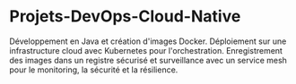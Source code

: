 # Projets-DevOps-Cloud-Native
Développement en Java et création d'images Docker. Déploiement sur une infrastructure cloud avec Kubernetes pour l'orchestration. Enregistrement des images dans un registre sécurisé et surveillance avec un service mesh pour le monitoring, la sécurité et la résilience.
